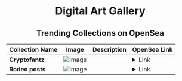 <div align="center">

# Digital Art Gallery

## Trending Collections on OpenSea

| Collection Name                       | Image                                                                                     | Description                       | OpenSea Link                                                                                          |
|---------------------------------------|-------------------------------------------------------------------------------------------|-----------------------------------|--------------------------------------------------------------------------------------------------------|
| **Cryptofantz** | ![Image](https://i.seadn.io/s/raw/files/095174d0d765ad36ebe885ba65aabc46.png?w=500&auto=format?w=200&auto=format) |  | <details><summary>Link</summary>[Cryptofantz](https://opensea.io/collection/cryptofantz)</details> |
| **Rodeo posts** | ![Image](https://i.seadn.io/s/raw/files/00c7d60706d79fad14f7d42456e263ef.jpg?w=500&auto=format?w=200&auto=format) |  | <details><summary>Link</summary>[Rodeo posts](https://opensea.io/collection/rodeo-posts-5545)</details> |

</div>